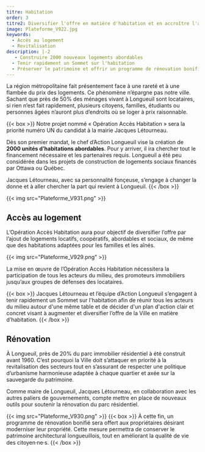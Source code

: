 ```yaml
---
titre: Habitation
order: 3
titre2: Diversifier l'offre en matière d'habitation et en accroître l'accessibilité
image: Plateforme_V922.jpg
keywords:
  - Accès au logement
  - Revitalisation
description: |-2
   - Construire 2000 nouveaux logements abordables
  - Tenir rapidement un Sommet sur l'habitation
  - Préserver le patrimoine et offrir un programme de rénovation bonifié
---
```

La région métropolitaine fait présentement face à une rareté et à une flambée du prix des logements. Ce phénomène n’épargne pas notre ville. Sachant que près de 50% des ménages vivant à Longueuil sont locataires, si rien n’est fait rapidement, plusieurs citoyens, familles, étudiants ou personnes âgées n’auront plus d’endroits où se loger à prix raisonnable.

{{< box >}}
Notre projet nommé « Opération Accès Habitation » sera la priorité numéro UN du candidat à la mairie Jacques Létourneau.

Dès son premier mandat, le chef d’Action Longueuil vise la création de **2000 unités d’habitations abordables**. Pour y arriver, il ira chercher tout le financement nécessaire et les partenaires requis. Longueuil a été peu considérée dans les projets de construction de logements sociaux financés par Ottawa ou Québec.

Jacques Létourneau, avec sa personnalité fonçeuse, s’engage à changer la donne et à aller chercher la part qui revient à Longueuil.
{{< /box >}}

{{< img src="Plateforme_V931.png" >}}

## Accès au logement

L’Opération Accès Habitation aura pour objectif de diversifier l’offre par l’ajout de logements locatifs, coopératifs, abordables et sociaux, de même que des habitations adaptées pour les familles et les aînés.

{{< img src="Plateforme_V929.png" >}}

La mise en œuvre de l’Opération Accès Habitation nécessitera la participation de tous les acteurs du milieu, des promoteurs immobiliers jusqu’aux groupes de défenses des locataires.

{{< box >}}
Jacques Létourneau et l’équipe d’Action Longueuil s’engagent à tenir rapidement un Sommet sur l'habitation afin de réunir tous les acteurs du milieu autour d'une même table et de décider d'un plan d'action clair et concret visant à augmenter et diversifier l’offre de la Ville en matière d’habitation.
{{< /box >}}

## Rénovation

À Longueuil, près de 20% du parc immobilier résidentiel à été construit avant 1960. C’est pourquoi la Ville doit s’attaquer en priorité à la revitalisation des secteurs tout en s’assurant de respecter une politique d’urbanisme harmonieuse adaptée à chaque quartier et axée sur la sauvegarde du patrimoine.

Comme maire de Longueuil, Jacques Létourneau, en collaboration avec les autres paliers de gouvernements, compte mettre en place de nouveaux outils pour soutenir la rénovation du parc résidentiel.

{{< img src="Plateforme_V930.png" >}}
{{< box >}}
À cette fin, un programme de rénovation bonifié sera offert aux propriétaires désirant moderniser leur propriété. Cette mesure permettra de conserver le patrimoine architectural longueuillois, tout en améliorant la qualité de vie des citoyen⸱ne⸱s.
{{< /box >}}